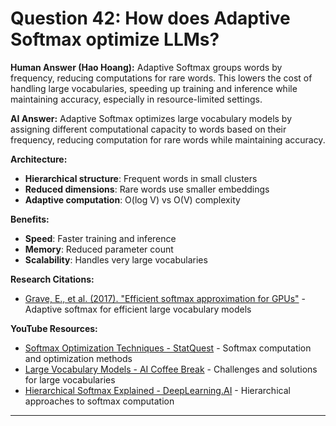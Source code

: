 # Question 42: How does Adaptive Softmax optimize LLMs?

**Human Answer (Hao Hoang):**
Adaptive Softmax groups words by frequency, reducing computations for rare words. This lowers the cost of handling large vocabularies, speeding up training and inference while maintaining accuracy, especially in resource-limited settings.

**AI Answer:**
Adaptive Softmax optimizes large vocabulary models by assigning different computational capacity to words based on their frequency, reducing computation for rare words while maintaining accuracy.

**Architecture:**
- **Hierarchical structure**: Frequent words in small clusters
- **Reduced dimensions**: Rare words use smaller embeddings
- **Adaptive computation**: O(log V) vs O(V) complexity

**Benefits:**
- **Speed**: Faster training and inference
- **Memory**: Reduced parameter count
- **Scalability**: Handles very large vocabularies

**Research Citations:**
- [Grave, E., et al. (2017). "Efficient softmax approximation for GPUs"](https://arxiv.org/abs/1609.04309) - Adaptive softmax for efficient large vocabulary models

**YouTube Resources:**
- [Softmax Optimization Techniques - StatQuest](https://www.youtube.com/watch?v=aNhzOiH4fPs) - Softmax computation and optimization methods
- [Large Vocabulary Models - AI Coffee Break](https://www.youtube.com/watch?v=QKF5N5xGNz8) - Challenges and solutions for large vocabularies
- [Hierarchical Softmax Explained - DeepLearning.AI](https://www.youtube.com/watch?v=8rXD5-xhemo) - Hierarchical approaches to softmax computation

---

